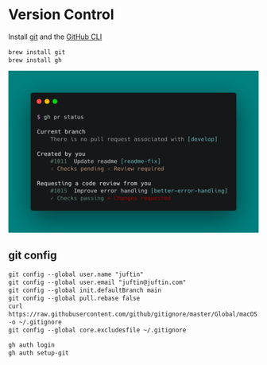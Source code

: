 # Version Control

Install [git] and the [GitHub CLI]

```shell
brew install git
brew install gh
```

![gh_cli.png](_static/gh_cli.png)

## git config

```shell
git config --global user.name "juftin"
git config --global user.email "juftin@juftin.com"
git config --global init.defaultBranch main
git config --global pull.rebase false
curl https://raw.githubusercontent.com/github/gitignore/master/Global/macOS.gitignore -o ~/.gitignore
git config --global core.excludesfile ~/.gitignore
```

```shell
gh auth login
gh auth setup-git
```

[git]: http://git-scm.com/
[GitHub CLI]: https://cli.github.com/
